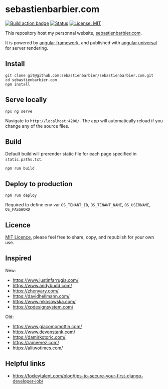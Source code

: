 # sebastienbarbier.com

[![Build action badge](https://github.com/sebastienbarbier/sebastienbarbier.com/actions/workflows/build.yml/badge.svg?branch=main)](https://github.com/sebastienbarbier/sebastienbarbier.com/actions/) [![Status](https://status.sebastienbarbier.com/badge.svg)](https://status.sebastienbarbier.com) [![License: MIT](https://img.shields.io/badge/License-MIT-green.svg)](https://github.com/sebastienbarbier/sebastienbarbier.com/blob/main/LICENCE)

This repository host my personnal website, [sebastienbarbier.com](https://sebastienbarbier.com).

It is powered by [angular framework](https://angular.io), and published with [angular universal](https://github.com/angular/universal) for server rendering.

## Install

```
git clone git@github.com:sebastienbarbier/sebastienbarbier.com.git
cd sebastienbarbier.com
npm install
```

## Serve locally

```
npx ng serve
```

Navigate to `http://localhost:4200/`. The app will automatically reload if you change any of the source files.

## Build

Default build will prerender static file for each page specified in `static.paths.txt`.

```
npm run build
```

## Deploy to production

```
npm run deploy
```

Required to define env var `OS_TENANT_ID`, `OS_TENANT_NAME`, `OS_USERNAME`, `OS_PASSWORD`

## Licence

[MIT Licence](https://opensource.org/licenses/MIT), please feel free to share, copy, and republish for your own use.

## Inspired

New:
- https://www.justinfarrugia.com/
- https://www.andybudd.com/
- https://zhenyary.com/
- https://davidhellmann.com/
- https://www.mkosowska.com/
- https://xpdesignsystem.com/

Old:
- https://www.giacomomottin.com/  
- https://www.devonstank.com/  
- https://damirkotoric.com/  
- https://rameerez.com/
- https://alitwotimes.com/

## Helpful links

- https://foxleytalent.com/blog/tips-to-secure-your-first-django-developer-job/